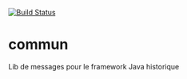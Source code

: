 [![Build Status](https://travis-ci.org/DSI-Ville-Noumea/commun.svg?branch=master)](https://travis-ci.org/DSI-Ville-Noumea/commun)

# commun
Lib de messages pour le framework Java historique
